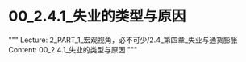 # 00_2.4.1_失业的类型与原因

"""
Lecture: 2_PART_1_宏观视角，必不可少/2.4_第四章_失业与通货膨胀
Content: 00_2.4.1_失业的类型与原因
"""

